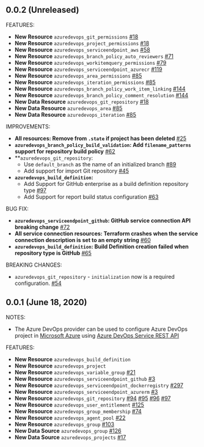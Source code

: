## 0.0.2 (Unreleased)

FEATURES:
* **New Resource**  `azuredevops_git_permissions` [#18](https://github.com/microsoft/terraform-provider-azuredevops/issues/18)
* **New Resource**  `azuredevops_project_permissions` [#18](https://github.com/microsoft/terraform-provider-azuredevops/issues/18)
* **New Resource**  `azuredevops_serviceendpoint_aws` [#58](https://github.com/microsoft/terraform-provider-azuredevops/issues/58)
* **New Resource** `azuredevops_branch_policy_auto_reviewers` [#71](https://github.com/microsoft/terraform-provider-azuredevops/issues/71)
* **New Resource** `azuredevops_workitemquery_permissions` [#79](https://github.com/microsoft/terraform-provider-azuredevops/issues/79)
* **New Resource** `azuredevops_serviceendpoint_azurecr` [#119](https://github.com/microsoft/terraform-provider-azuredevops/issues/119/)
* **New Resource** `azuredevops_area_permissions` [#85](https://github.com/microsoft/terraform-provider-azuredevops/issues/85)
* **New Resource** `azuredevops_iteration_permissions` [#85](https://github.com/microsoft/terraform-provider-azuredevops/issues/85)
* **New Resource** `azuredevops_branch_policy_work_item_linking` [#144](https://github.com/microsoft/terraform-provider-azuredevops/issues/144)
* **New Resource** `azuredevops_branch_policy_comment_resolution` [#144](https://github.com/microsoft/terraform-provider-azuredevops/issues/144)
* **New Data Resource**  `azuredevops_git_repository` [#18](https://github.com/microsoft/terraform-provider-azuredevops/issues/18)
* **New Data Resource**  `azuredevops_area` [#85](https://github.com/microsoft/terraform-provider-azuredevops/issues/85)
* **New Data Resource**  `azuredevops_iteration` [#85](https://github.com/microsoft/terraform-provider-azuredevops/issues/85)

IMPROVEMENTS:
* **All resources: Remove from `.state` if project has been deleted** [#25](https://github.com/microsoft/terraform-provider-azuredevops/issues/25)
* **`azuredevops_branch_policy_build_validation`: Add `filename_patterns` support for repository build policy** [#62](https://github.com/microsoft/terraform-provider-azuredevops/issues/62)
* **`azuredevops_git_repository`: 
    - Use `default_branch` as the name of an initialized branch [#89](https://github.com/microsoft/terraform-provider-azuredevops/pull/89)
    - Add support for import Git repository [#45](https://github.com/microsoft/terraform-provider-azuredevops/issues/45)
* **`azuredevops_build_definition`:**
    - Add Support for GitHub enterprise as a build definition repository type [#97](https://github.com/microsoft/terraform-provider-azuredevops/pull/97)
    - Add Support for report build status configuration [#63](https://github.com/microsoft/terraform-provider-azuredevops/issues/63)

BUG FIX:
* **`azuredevops_serviceendpoint_github`: GitHub service connection API breaking change** [#72](https://github.com/microsoft/terraform-provider-azuredevops/issues/72)
* **All service connection resources: Terraform crashes when the service connection description is set to an empty string** [#60](https://github.com/microsoft/terraform-provider-azuredevops/pull/60)
* **`azuredevops_build_definition`: Build Definition creation failed when repository type is GitHub** [#65](https://github.com/microsoft/terraform-provider-azuredevops/issues/65)

BREAKING CHANGES:
* `azuredevops_git_repository` - `initialization` now is a required configuration.  [#54](https://github.com/microsoft/terraform-provider-azuredevops/issues/54)

## 0.0.1 (June 18, 2020)

NOTES:
* The Azure DevOps provider can be used to configure Azure DevOps project in [Microsoft Azure](https://azure.microsoft.com/en-us/) using [Azure DevOps Service REST API](https://docs.microsoft.com/en-us/rest/api/azure/devops/?view=azure-devops-rest-5.1)
    
FEATURES:
* **New Resource** `azuredevops_build_definition`                               
* **New Resource** `azuredevops_project`                                                 
* **New Resource** `azuredevops_variable_group` [#21](https://github.com/microsoft/terraform-provider-azuredevops/issues/21)
* **New Resource** `azuredevops_serviceendpoint_github` [#3](https://github.com/microsoft/terraform-provider-azuredevops/issues/3)
* **New Resource** `azuredevops_serviceendpoint_dockerregistry` [#297](https://github.com/microsoft/terraform-provider-azuredevops/issues/3)
* **New Resource** `azuredevops_serviceendpoint_azurerm` [#3](https://github.com/microsoft/terraform-provider-azuredevops/issues/3)
* **New Resource** `azuredevops_git_repository` [#94](https://github.com/microsoft/terraform-provider-azuredevops/issues/94) [#95](https://github.com/microsoft/terraform-provider-azuredevops/issues/95) [#96](https://github.com/microsoft/terraform-provider-azuredevops/issues/96) [#97](https://github.com/microsoft/terraform-provider-azuredevops/issues/97)
* **New Resource** `azuredevops_user_entitlement` [#125](https://github.com/microsoft/terraform-provider-azuredevops/issues/125)
* **New Resource** `azuredevops_group_membership` [#74](https://github.com/microsoft/terraform-provider-azuredevops/issues/74)
* **New Resource** `azuredevops_agent_pool` [#22](https://github.com/microsoft/terraform-provider-azuredevops/issues/22)
* **New Resource** `azuredevops_group` [#103](https://github.com/microsoft/terraform-provider-azuredevops/issues/103)
* **New Data Source** `azuredevops_group` [#126](https://github.com/microsoft/terraform-provider-azuredevops/issues/126)
* **New Data Source** `azuredevops_projects` [#17](https://github.com/microsoft/terraform-provider-azuredevops/issues/17)
